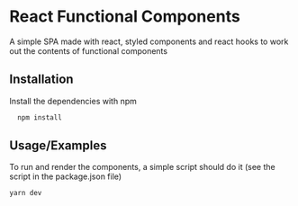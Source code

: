 
# React Functional Components

A simple SPA made with react, styled components and react hooks to work out the contents of functional components 


## Installation

Install the dependencies with npm

```bash
  npm install
```



    
## Usage/Examples

To run and render the components, a simple script should do it (see the script in the package.json file)
```bash
yarn dev
```
